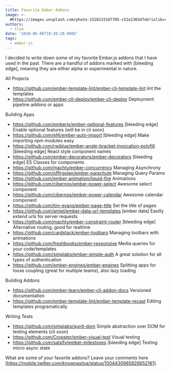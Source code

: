 ```yaml
---
title: Favorite Ember Addons
image: >-
  #https://images.unsplash.com/photo-1528233187705-c52a136547eb?ixlib=rb-0.3.5&q=80&fm=jpg&crop=entropy&cs=tinysrgb&w=1080&fit=max&ixid=eyJhcHBfaWQiOjExNzczfQ&s=bc09d91b1b995d345d5e4150c6fbce88
authors:
  - ilya
date: '2018-06-06T18:30:28.000Z'
tags:
  - ember-js
---
```

I decided to write down some of my favorite Ember.js addons that I have used
in the past. There are a handful of addons marked with [bleeding edge], meaning
they are either alpha or experimental in nature.

All Projects
 * https://github.com/ember-template-lint/ember-cli-template-lint  lint the
   templates
 * https://github.com/ember-cli-deploy/ember-cli-deploy  Deployment pipeline
   addons or apps

Building Apps
 * https://github.com/emberjs/ember-optional-features  [bleeding edge] Enable
   optional features (will be in cli soon)
 * https://github.com/ef4/ember-auto-import  [bleeding edge] Make importing npm
   modules easy
 * https://github.com/rwjblue/ember-angle-bracket-invocation-polyfill  [bleeding
   edge] React style component names
 * https://github.com/ember-decorators/ember-decorators  [bleeding edge] ES
   Classes for components
 * https://github.com/machty/ember-concurrency  Managing Asynchrony
 * https://github.com/offirgolan/ember-parachute  Managing Query Params
 * https://github.com/ember-animation/liquid-fire  Animations
 * https://github.com/cibernox/ember-power-select  Awesome select component
 * https://github.com/cibernox/ember-power-calendar  Awesome calendar component
 * https://github.com/tim-evans/ember-page-title  Set the title of pages
 * https://github.com/amiel/ember-data-url-templates  [ember data] Easilly
   extend urls for server requests
 * https://github.com/machty/ember-constraint-router  [bleeding edge]
   Alternative routing, good for realtime
 * https://github.com/cardstack/ember-toolbars  Managing toolbars with
   animations
 * https://github.com/freshbooks/ember-responsive  Media queries for your
   code/templates
 * https://github.com/simplabs/ember-simple-auth  A great solution for all types
   of authentication
 * https://github.com/ember-engines/ember-engines  Splitting apps for loose
   coupling (great for multiple teams), also lazy loading

Building Addons
 * https://github.com/ember-learn/ember-cli-addon-docs  Versioned documentation
 * https://github.com/ember-template-lint/ember-template-recast  Editing
   templates programatically

Writing Tests
 * https://github.com/simplabs/qunit-dom  Simple abstraction over DOM for
   testing elements (cli soon)
 * https://github.com/Cropster/ember-visual-test  Visual testing
 * https://github.com/salsify/ember-milestones  [bleeding edge] Testing micro
   async state

What are some of your favorite addons? Leave your comments here
[https://mobile.twitter.com/knownasilya/status/1004430985826652161].